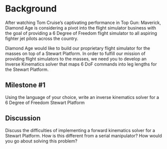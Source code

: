 # Background

After watching Tom Cruise’s captivating performance in Top Gun: Maverick, Diamond Age is considering a pivot into the flight simulator business with the goal of providing a 6 Degree of Freedom flight simulator to all aspiring fighter jet pilots across the country.

Diamond Age would like to build our proprietary flight simulator for the masses on top of a Stewart Platform. In order to fulfill our mission of providing flight simulators to the masses, we need you to develop an Inverse Kinematics solver that maps 6 DoF commands into leg lengths for the Stewart Platform.

## Milestone #1

Using the language of your choice, write an inverse kinematics solver for a 6 Degree of Freedom Stewart Platform

## Discussion

Discuss the difficulties of implementing a forward kinematics solver for a Stewart Platform. How is this different from a serial manipulator? How would you go about solving this problem?

